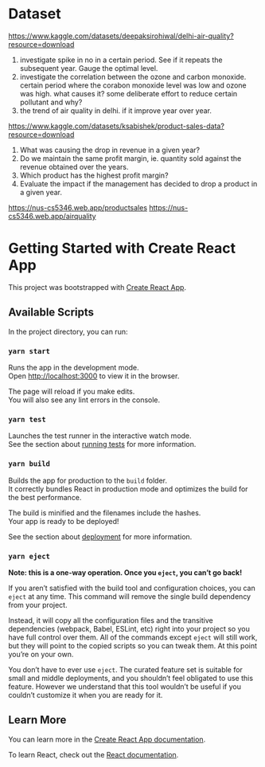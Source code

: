# Dataset 
https://www.kaggle.com/datasets/deepaksirohiwal/delhi-air-quality?resource=download
1) investigate spike in no in a certain period. See if it repeats the subsequent year. Gauge the optimal level. 
2) investigate the correlation between the ozone and carbon monoxide. certain period where the corabon monoxide level was low and ozone was high. what causes it? some deliberate effort to reduce certain pollutant and why? 
3) the trend of air quality in delhi. if it improve year over year. 

https://www.kaggle.com/datasets/ksabishek/product-sales-data?resource=download
1) What was causing the drop in revenue in a given year? 
2) Do we maintain the same profit margin, ie. quantity sold against the revenue obtained over the years. 
3) Which product has the highest profit margin? 
4) Evaluate the impact if the management has decided to drop a product in a given year.

https://nus-cs5346.web.app/productsales
https://nus-cs5346.web.app/airquality
# Getting Started with Create React App

This project was bootstrapped with [Create React App](https://github.com/facebook/create-react-app).

## Available Scripts

In the project directory, you can run:

### `yarn start`

Runs the app in the development mode.\
Open [http://localhost:3000](http://localhost:3000) to view it in the browser.

The page will reload if you make edits.\
You will also see any lint errors in the console.

### `yarn test`

Launches the test runner in the interactive watch mode.\
See the section about [running tests](https://facebook.github.io/create-react-app/docs/running-tests) for more information.

### `yarn build`

Builds the app for production to the `build` folder.\
It correctly bundles React in production mode and optimizes the build for the best performance.

The build is minified and the filenames include the hashes.\
Your app is ready to be deployed!

See the section about [deployment](https://facebook.github.io/create-react-app/docs/deployment) for more information.

### `yarn eject`

**Note: this is a one-way operation. Once you `eject`, you can’t go back!**

If you aren’t satisfied with the build tool and configuration choices, you can `eject` at any time. This command will remove the single build dependency from your project.

Instead, it will copy all the configuration files and the transitive dependencies (webpack, Babel, ESLint, etc) right into your project so you have full control over them. All of the commands except `eject` will still work, but they will point to the copied scripts so you can tweak them. At this point you’re on your own.

You don’t have to ever use `eject`. The curated feature set is suitable for small and middle deployments, and you shouldn’t feel obligated to use this feature. However we understand that this tool wouldn’t be useful if you couldn’t customize it when you are ready for it.

## Learn More

You can learn more in the [Create React App documentation](https://facebook.github.io/create-react-app/docs/getting-started).

To learn React, check out the [React documentation](https://reactjs.org/).
